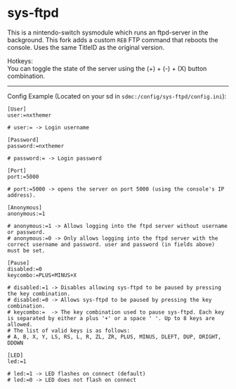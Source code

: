 # sys-ftpd

This is a nintendo-switch sysmodule which runs an ftpd-server in the background. This fork adds a custom `REB` FTP command that reboots the console. Uses the same TitleID as the original version.

Hotkeys:  
You can toggle the state of the server using the (+) + (-) + (X) button combination.

---

Config Example (Located on your sd in `sdmc:/config/sys-ftpd/config.ini`):

```
[User]
user:=nxthemer

# user:= -> Login username

[Password]
password:=nxthemer

# password:= -> Login password

[Port]
port:=5000

# port:=5000 -> opens the server on port 5000 (using the console's IP address).

[Anonymous]
anonymous:=1

# anonymous:=1 -> Allows logging into the ftpd server without username or password.
# anonymous:=0 -> Only allows logging into the ftpd server with the correct username and password. user and password (in fields above) must be set.

[Pause]
disabled:=0
keycombo:=PLUS+MINUS+X

# disabled:=1 -> Disables allowing sys-ftpd to be paused by pressing the key combination.
# disabled:=0 -> Allows sys-ftpd to be paused by pressing the key combination.
# keycombo:=  -> The key combination used to pause sys-ftpd. Each key is separated by either a plus '+' or a space ' '. Up to 8 keys are allowed.
# The list of valid keys is as follows:
# A, B, X, Y, LS, RS, L, R, ZL, ZR, PLUS, MINUS, DLEFT, DUP, DRIGHT, DDOWN

[LED]
led:=1

# led:=1 -> LED flashes on connect (default)
# led:=0 -> LED does not flash on connect
```
